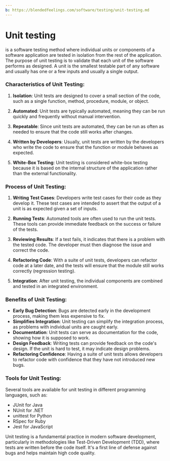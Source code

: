 ```yaml
---
b: https://blendedfeelings.com/software/testing/unit-testing.md
---
```


# Unit testing 
is a software testing method where individual units or components of a software application are tested in isolation from the rest of the application. The purpose of unit testing is to validate that each unit of the software performs as designed. A unit is the smallest testable part of any software and usually has one or a few inputs and usually a single output.

### Characteristics of Unit Testing:

1. **Isolation**: Unit tests are designed to cover a small section of the code, such as a single function, method, procedure, module, or object.

2. **Automated**: Unit tests are typically automated, meaning they can be run quickly and frequently without manual intervention.

3. **Repeatable**: Since unit tests are automated, they can be run as often as needed to ensure that the code still works after changes.

4. **Written by Developers**: Usually, unit tests are written by the developers who write the code to ensure that the function or module behaves as expected.

5. **White-Box Testing**: Unit testing is considered white-box testing because it is based on the internal structure of the application rather than the external functionality.

### Process of Unit Testing:

1. **Writing Test Cases**: Developers write test cases for their code as they develop it. These test cases are intended to assert that the output of a unit is as expected given a set of inputs.

2. **Running Tests**: Automated tools are often used to run the unit tests. These tools can provide immediate feedback on the success or failure of the tests.

3. **Reviewing Results**: If a test fails, it indicates that there is a problem with the tested code. The developer must then diagnose the issue and correct the code.

4. **Refactoring Code**: With a suite of unit tests, developers can refactor code at a later date, and the tests will ensure that the module still works correctly (regression testing).

5. **Integration**: After unit testing, the individual components are combined and tested in an integrated environment.

### Benefits of Unit Testing:

- **Early Bug Detection**: Bugs are detected early in the development process, making them less expensive to fix.
- **Simplifies Integration**: Unit testing can simplify the integration process, as problems with individual units are caught early.
- **Documentation**: Unit tests can serve as documentation for the code, showing how it is supposed to work.
- **Design Feedback**: Writing tests can provide feedback on the code's design. If the unit is hard to test, it may indicate design problems.
- **Refactoring Confidence**: Having a suite of unit tests allows developers to refactor code with confidence that they have not introduced new bugs.

### Tools for Unit Testing:

Several tools are available for unit testing in different programming languages, such as:

- JUnit for Java
- NUnit for .NET
- unittest for Python
- RSpec for Ruby
- Jest for JavaScript

Unit testing is a fundamental practice in modern software development, particularly in methodologies like Test-Driven Development (TDD), where tests are written before the code itself. It's a first line of defense against bugs and helps maintain high code quality.
